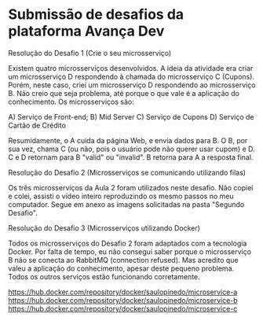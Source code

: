 # Submissão de desafios da plataforma Avança Dev

Resolução do Desafio 1 (Crie o seu microsserviço)

Existem quatro microsserviços desenvolvidos. A ideia da atividade era criar um microsserviço D respondendo à chamada do microsserviço C (Cupons).
Porém, neste caso, criei um microsserviço D respondendo ao microsserviço B. Não creio que seja problema, até porque o que vale é a aplicação do conhecimento.
Os microsserviços são:

  A) Serviço de Front-end;
  B) Mid Server
  C) Serviço de Cupons
  D) Serviço de Cartão de Crédito
  
 Resumidamente, o A cuida da página Web, e envia dados para B. O B, por sua vez, chama C (ou não, pois o usuário pode não querer usar cupom) e D.
 C e D retornam para B "valid" ou "invalid". B retorna para A a resposta final.

Resolução do Desafio 2 (Microsserviços se comunicando utilizando filas)

Os três microsserviços da Aula 2 foram utilizados neste desafio. Não copiei e colei, assisti o vídeo inteiro reproduzindo os mesmo passos no meu computador. Segue em anexo as imagens solicitadas na pasta
"Segundo Desafio".

Resolução do Desafio 3 (Microsserviços utilizando Docker)

Todos os microsserviços do Desafio 2 foram adaptados com a tecnologia Docker. Por falta de tempo, eu não consegui saber porque o microsserviço B não se conecta ao RabbitMQ (connection refused).
Mas acredito que valeu a aplicação do conhecimento, apesar deste pequeno problema. Todos os outros serviços estão funcionando corretamente.

https://hub.docker.com/repository/docker/saulopinedo/microservice-a
https://hub.docker.com/repository/docker/saulopinedo/microservice-b
https://hub.docker.com/repository/docker/saulopinedo/microservice-c
